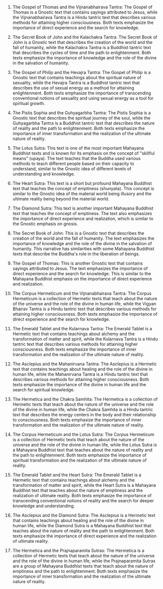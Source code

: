 1. The Gospel of Thomas and the Vijnanabhairava Tantra: The Gospel of Thomas is a Gnostic text that contains sayings attributed to Jesus, while the Vijnanabhairava Tantra is a Hindu tantric text that describes various methods for attaining higher consciousness. Both texts emphasize the importance of direct experience and the search for knowledge.

2. The Secret Book of John and the Kalachakra Tantra: The Secret Book of John is a Gnostic text that describes the creation of the world and the fall of humanity, while the Kalachakra Tantra is a Buddhist tantric text that describes the cycles of time and the path to enlightenment. Both texts emphasize the importance of knowledge and the role of the divine in the salvation of humanity.

3. The Gospel of Philip and the Hevajra Tantra: The Gospel of Philip is a Gnostic text that contains teachings about the spiritual nature of sexuality, while the Hevajra Tantra is a Buddhist tantric text that describes the use of sexual energy as a method for attaining enlightenment. Both texts emphasize the importance of transcending conventional notions of sexuality and using sexual energy as a tool for spiritual growth.

4. The Pistis Sophia and the Guhyagarbha Tantra: The Pistis Sophia is a Gnostic text that describes the spiritual journey of the soul, while the Guhyagarbha Tantra is a Buddhist tantric text that describes the nature of reality and the path to enlightenment. Both texts emphasize the importance of inner transformation and the realization of the ultimate nature of reality.



1. The Lotus Sutra: This text is one of the most important Mahayana Buddhist texts and is known for its emphasis on the concept of "skillful means" (upaya). The text teaches that the Buddha used various methods to teach different people based on their capacity to understand, similar to the Gnostic idea of different levels of understanding and knowledge.

2. The Heart Sutra: This text is a short but profound Mahayana Buddhist text that teaches the concept of emptiness (shunyata). This concept is similar to the Gnostic idea of the material world being illusory and the ultimate reality being beyond the material world.

3. The Diamond Sutra: This text is another important Mahayana Buddhist text that teaches the concept of emptiness. The text also emphasizes the importance of direct experience and realization, which is similar to the Gnostic emphasis on gnosis.

4. The Secret Book of John: This is a Gnostic text that describes the creation of the world and the fall of humanity. The text emphasizes the importance of knowledge and the role of the divine in the salvation of humanity. This narrative has similarities with some Mahayana Buddhist texts that describe the Buddha's role in the liberation of beings.

5. The Gospel of Thomas: This is another Gnostic text that contains sayings attributed to Jesus. The text emphasizes the importance of direct experience and the search for knowledge. This is similar to the Mahayana Buddhist emphasis on the importance of direct experience and realization.



1. The Corpus Hermeticum and the Vijnanabhairava Tantra: The Corpus Hermeticum is a collection of Hermetic texts that teach about the nature of the universe and the role of the divine in human life, while the Vigyan Bhairav Tantra is a Hindu tantric text that describes various methods for attaining higher consciousness. Both texts emphasize the importance of direct experience and the search for knowledge.

2. The Emerald Tablet and the Kularnava Tantra: The Emerald Tablet is a Hermetic text that contains teachings about alchemy and the transformation of matter and spirit, while the Kularnava Tantra is a Hindu tantric text that describes various methods for attaining higher consciousness. Both texts emphasize the importance of inner transformation and the realization of the ultimate nature of reality.

3. The Asclepius and the Mahanirvana Tantra: The Asclepius is a Hermetic text that contains teachings about healing and the role of the divine in human life, while the Mahanirvana Tantra is a Hindu tantric text that describes various methods for attaining higher consciousness. Both texts emphasize the importance of the divine in human life and the search for spiritual knowledge.

4. The Hermetica and the Chakra Samhita: The Hermetica is a collection of Hermetic texts that teach about the nature of the universe and the role of the divine in human life, while the Chakra Samhita is a Hindu tantric text that describes the energy centers in the body and their relationship to consciousness. Both texts emphasize the importance of inner transformation and the realization of the ultimate nature of reality.



1. The Corpus Hermeticum and the Lotus Sutra: The Corpus Hermeticum is a collection of Hermetic texts that teach about the nature of the universe and the role of the divine in human life, while the Lotus Sutra is a Mahayana Buddhist text that teaches about the nature of reality and the path to enlightenment. Both texts emphasize the importance of spiritual transformation and the realization of the ultimate nature of reality.

2. The Emerald Tablet and the Heart Sutra: The Emerald Tablet is a Hermetic text that contains teachings about alchemy and the transformation of matter and spirit, while the Heart Sutra is a Mahayana Buddhist text that teaches about the nature of emptiness and the realization of ultimate reality. Both texts emphasize the importance of transcending conventional notions of reality and the search for deeper knowledge and understanding.

3. The Asclepius and the Diamond Sutra: The Asclepius is a Hermetic text that contains teachings about healing and the role of the divine in human life, while the Diamond Sutra is a Mahayana Buddhist text that teaches about the nature of reality and the path to enlightenment. Both texts emphasize the importance of direct experience and the realization of ultimate reality.

4. The Hermetica and the Prajnaparamita Sutras: The Hermetica is a collection of Hermetic texts that teach about the nature of the universe and the role of the divine in human life, while the Prajnaparamita Sutras are a group of Mahayana Buddhist texts that teach about the nature of emptiness and the path to enlightenment. Both texts emphasize the importance of inner transformation and the realization of the ultimate nature of reality.
